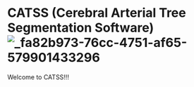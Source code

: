 
# CATSS (Cerebral Arterial Tree Segmentation Software)    ![_fa82b973-76cc-4751-af65-579901433296](https://user-images.githubusercontent.com/38469694/232732010-615608a6-3388-4e7c-8159-e76b419b7f0b.jpeg)


Welcome to CATSS!!! 
